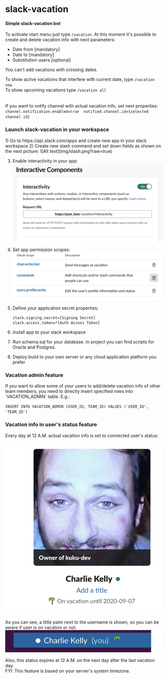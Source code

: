 # slack-vacation
<h4>Simple slack-vacation bot</h4>

To activate start menu just type `/vacation`. At this moment it's possible to create and delete vacation info 
with next parameters:
* Date from [mandatory]
* Date to [mandatory]
* Substitution users [optional]

You can't add vacations with crossing dates.
  
To show active vacations that interfere with current date, type `/vacation now`.<br>
To show upcoming vacations type `/vacation all`<br>
<br><br>
If you want to notify channel with actual vacation info, set next properties:
`
channel.notification.enabled=true 
notified.channel.id={selected channel id}
`

<h3>Launch slack-vacation in your workspace</h3>
1) Go to https://api.slack.com/apps and create new app in your slack workspace
2) Create new slash command and set down fields as shown on the next picture:
![Alt text](img/slash.png?raw=true)

3) Enable interactivity in your app:
![Alt text](img/interactivity.png?raw=true)

4) Set app permission scopes:
![Alt text](img/scopes.png?raw=true)

5) Define your application secret properties:
   ``` 
   slack.signing.secret=[Signing Secret]
   slack.access.token=*[Auth Access Token]
   ```
6) Install app to your slack workspace
7) Run schema.sql for your database. In project you can find scripts for Oracle and Postgres.
8) Deploy build to your own server or any cloud application platform you prefer


<h3>Vacation admin feature</h3>
If you want to allow some of your users to add/delete vacation info of other team members, 
you need to directly insert specified rows into `VACATION_ADMIN` table. E.g.:<br>

`INSERT INTO VACATION_ADMIN (USER_ID, TEAM_ID) VALUES ('USER_ID', 'TEAM_ID')`
<h3>Vacation info in user's status feature</h3>
Every day at 12 A.M. actual vacation info is set to connected user's status:

![Alt text](img/charlie1.png?raw=true)

As you can see, a little palm next to the username is shown,
so you can be aware if user is on vacation or not.
![Alt text](img/charlie2.png?raw=true)

Also, this status expires at 12 A.M. on the next day after the last vacation day.<br>
FYI: This feature is based on your server's system timezone.
